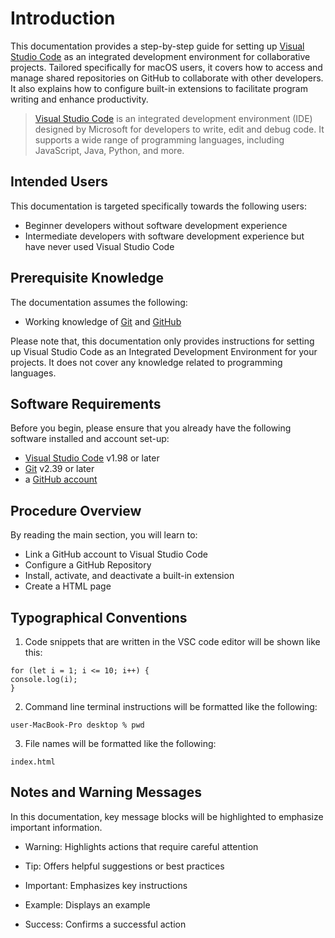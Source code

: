 # Introduction
This documentation provides a step-by-step guide for setting up [Visual Studio Code](https://code.visualstudio.com/) as an integrated development environment for collaborative projects. Tailored specifically for macOS users, it covers how to access and manage shared repositories on GitHub to collaborate with other developers. It also explains how to configure built-in extensions to facilitate program writing and enhance productivity.

> [Visual Studio Code](https://code.visualstudio.com/) is an integrated development environment (IDE) designed by Microsoft for developers to write, edit and debug code. It supports a wide range of programming languages, including JavaScript, Java, Python, and more.


## Intended Users
This documentation is targeted specifically towards the following users:

- Beginner developers without software development experience
- Intermediate developers with software development experience but have never used Visual Studio Code


## Prerequisite Knowledge

The documentation assumes the following:

- Working knowledge of [Git](https://git-scm.com/) and [GitHub](https://github.com/)

Please note that, this documentation only provides instructions for setting up Visual Studio Code as an Integrated Development Environment for your projects. It does not cover any knowledge related to programming languages.


## Software Requirements
[comment]: <> (Maybe rename this section to "Get Started" / "Prerequisite Requirements" because they are not just about the software)
Before you begin, please ensure that you already have the following software installed and account set-up:
- [Visual Studio Code](https://code.visualstudio.com/download) v1.98 or later 
- [Git](https://git-scm.com/downloads/mac) v2.39 or later
- a [GitHub account](https://github.com/signup) 

## Procedure Overview
By reading the main section, you will learn to: 
- Link a GitHub account to Visual Studio Code
- Configure a GitHub Repository
- Install, activate, and deactivate a built-in extension
- Create a HTML page


## Typographical Conventions

1.  Code snippets that are written in the VSC code editor will be shown like this:

```
for (let i = 1; i <= 10; i++) {
console.log(i);
}
```

2. Command line terminal instructions will be formatted like the following:

```
user-MacBook-Pro desktop % pwd
```

3. File names will be formatted like the following:

```
index.html
```

## Notes and Warning Messages

In this documentation, key message blocks will be highlighted to emphasize important information.

- Warning: Highlights actions that require careful attention

- Tip: Offers helpful suggestions or best practices

- Important: Emphasizes key instructions

- Example: Displays an example

- Success: Confirms a successful action